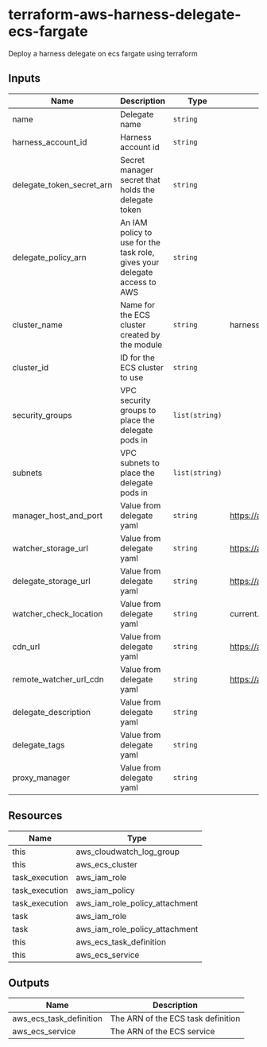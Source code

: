 # terraform-aws-harness-delegate-ecs-fargate

Deploy a harness delegate on ecs fargate using terraform

## Inputs

| Name | Description | Type | Default | Required |
|------|-------------|------|---------|:--------:|
| name | Delegate name | `string` | | yes |
| harness_account_id | Harness account id | `string` | | yes |
| delegate_token_secret_arn | Secret manager secret that holds the delegate token | `string` | | yes |
| delegate_policy_arn | An IAM policy to use for the task role, gives your delegate access to AWS | `string` | | no |
| cluster_name | Name for the ECS cluster created by the module | `string` | harness-delegate | no |
| cluster_id | ID for the ECS cluster to use | `string` | | no |
| security_groups | VPC security groups to place the delegate pods in | `list(string)` | | yes |
| subnets | VPC subnets to place the delegate pods in | `list(string)` | | yes |
| manager_host_and_port | Value from delegate yaml | `string` | https://app.harness.io/gratis | no |
| watcher_storage_url | Value from delegate yaml | `string` | https://app.harness.io/public/prod/premium/watchers | no |
| delegate_storage_url | Value from delegate yaml | `string` | https://app.harness.io | no |
| watcher_check_location | Value from delegate yaml | `string` | current.version | no |
| cdn_url | Value from delegate yaml | `string` | https://app.harness.io | no |
| remote_watcher_url_cdn | Value from delegate yaml | `string` | https://app.harness.io/public/shared/watchers/builds | no |
| delegate_description | Value from delegate yaml | `string` | | no |
| delegate_tags | Value from delegate yaml | `string` | | no |
| proxy_manager | Value from delegate yaml | `string` | | no |

## Resources

| Name | Type |
|------|------|
|this|aws_cloudwatch_log_group|
|this|aws_ecs_cluster|
|task_execution|aws_iam_role|
|task_execution|aws_iam_policy|
|task_execution|aws_iam_role_policy_attachment|
|task|aws_iam_role|
|task|aws_iam_role_policy_attachment|
|this|aws_ecs_task_definition|
|this|aws_ecs_service|

## Outputs

| Name | Description |
|------|-------------|
| aws_ecs_task_definition | The ARN of the ECS task definition |
| aws_ecs_service | The ARN of the ECS service |
